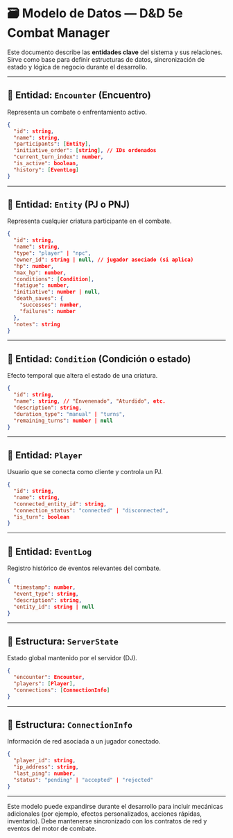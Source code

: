 # 🗃️ Modelo de Datos — D\&D 5e Combat Manager

Este documento describe las **entidades clave** del sistema y sus relaciones. Sirve como base para definir estructuras de datos, sincronización de estado y lógica de negocio durante el desarrollo.

---

## 🧙 Entidad: `Encounter` (Encuentro)

Representa un combate o enfrentamiento activo.

```json
{
  "id": string,
  "name": string,
  "participants": [Entity],
  "initiative_order": [string], // IDs ordenados
  "current_turn_index": number,
  "is_active": boolean,
  "history": [EventLog]
}
```

---

## 👤 Entidad: `Entity` (PJ o PNJ)

Representa cualquier criatura participante en el combate.

```json
{
  "id": string,
  "name": string,
  "type": "player" | "npc",
  "owner_id": string | null, // jugador asociado (si aplica)
  "hp": number,
  "max_hp": number,
  "conditions": [Condition],
  "fatigue": number,
  "initiative": number | null,
  "death_saves": {
    "successes": number,
    "failures": number
  },
  "notes": string
}
```

---

## 💠 Entidad: `Condition` (Condición o estado)

Efecto temporal que altera el estado de una criatura.

```json
{
  "id": string,
  "name": string, // "Envenenado", "Aturdido", etc.
  "description": string,
  "duration_type": "manual" | "turns",
  "remaining_turns": number | null
}
```

---

## 👥 Entidad: `Player`

Usuario que se conecta como cliente y controla un PJ.

```json
{
  "id": string,
  "name": string,
  "connected_entity_id": string,
  "connection_status": "connected" | "disconnected",
  "is_turn": boolean
}
```

---

## 📜 Entidad: `EventLog`

Registro histórico de eventos relevantes del combate.

```json
{
  "timestamp": number,
  "event_type": string,
  "description": string,
  "entity_id": string | null
}
```

---

## 🔧 Estructura: `ServerState`

Estado global mantenido por el servidor (DJ).

```json
{
  "encounter": Encounter,
  "players": [Player],
  "connections": [ConnectionInfo]
}
```

---

## 🔌 Estructura: `ConnectionInfo`

Información de red asociada a un jugador conectado.

```json
{
  "player_id": string,
  "ip_address": string,
  "last_ping": number,
  "status": "pending" | "accepted" | "rejected"
}
```

---

Este modelo puede expandirse durante el desarrollo para incluir mecánicas adicionales (por ejemplo, efectos personalizados, acciones rápidas, inventario). Debe mantenerse sincronizado con los contratos de red y eventos del motor de combate.
